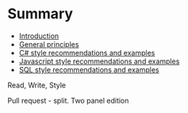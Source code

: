 # Summary

* [Introduction](/README.md)
* [General principles](/en/general-principles.md)
* [C\# style recommendations and examples](/en/c-sharp.md)
* [Javascript style recommendations and examples](/en/javascript.md)
* [SQL style recommendations and examples](/en/sql.md)


Read, Write, Style



Pull request - split. Two panel edition

